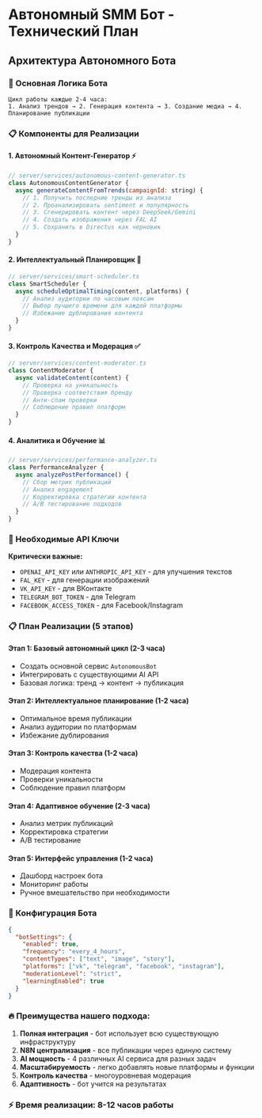 # Автономный SMM Бот - Технический План

## Архитектура Автономного Бота

### 🤖 Основная Логика Бота

```
Цикл работы каждые 2-4 часа:
1. Анализ трендов → 2. Генерация контента → 3. Создание медиа → 4. Планирование публикации
```

### 📋 Компоненты для Реализации

#### 1. **Автономный Контент-Генератор** ⚡
```javascript
// server/services/autonomous-content-generator.ts
class AutonomousContentGenerator {
  async generateContentFromTrends(campaignId: string) {
    // 1. Получить последние тренды из анализа
    // 2. Проанализировать sentiment и популярность  
    // 3. Сгенерировать контент через DeepSeek/Gemini
    // 4. Создать изображения через FAL AI
    // 5. Сохранить в Directus как черновик
  }
}
```

#### 2. **Интеллектуальный Планировщик** 📅
```javascript
// server/services/smart-scheduler.ts
class SmartScheduler {
  async scheduleOptimalTiming(content, platforms) {
    // Анализ аудитории по часовым поясам
    // Выбор лучшего времени для каждой платформы
    // Избежание дублирования контента
  }
}
```

#### 3. **Контроль Качества и Модерация** ✅
```javascript
// server/services/content-moderator.ts
class ContentModerator {
  async validateContent(content) {
    // Проверка на уникальность
    // Проверка соответствия бренду
    // Анти-спам проверки
    // Соблюдение правил платформ
  }
}
```

#### 4. **Аналитика и Обучение** 📊
```javascript
// server/services/performance-analyzer.ts
class PerformanceAnalyzer {
  async analyzePostPerformance() {
    // Сбор метрик публикаций
    // Анализ engagement
    // Корректировка стратегии контента
    // A/B тестирование подходов
  }
}
```

### 🔧 Необходимые API Ключи

**Критически важные:**
- `OPENAI_API_KEY` или `ANTHROPIC_API_KEY` - для улучшения текстов
- `FAL_KEY` - для генерации изображений  
- `VK_API_KEY` - для ВКонтакте
- `TELEGRAM_BOT_TOKEN` - для Telegram
- `FACEBOOK_ACCESS_TOKEN` - для Facebook/Instagram

### 📋 План Реализации (5 этапов)

#### Этап 1: Базовый автономный цикл (2-3 часа)
- Создать основной сервис `AutonomousBot`
- Интегрировать с существующими AI API
- Базовая логика: тренд → контент → публикация

#### Этап 2: Интеллектуальное планирование (1-2 часа)  
- Оптимальное время публикации
- Анализ аудитории по платформам
- Избежание дублирования

#### Этап 3: Контроль качества (1-2 часа)
- Модерация контента  
- Проверки уникальности
- Соблюдение правил платформ

#### Этап 4: Адаптивное обучение (2-3 часа)
- Анализ метрик публикаций
- Корректировка стратегии
- A/B тестирование

#### Этап 5: Интерфейс управления (1-2 часа)
- Дашборд настроек бота
- Мониторинг работы
- Ручное вмешательство при необходимости

### 🎯 Конфигурация Бота

```json
{
  "botSettings": {
    "enabled": true,
    "frequency": "every_4_hours",
    "contentTypes": ["text", "image", "story"],
    "platforms": ["vk", "telegram", "facebook", "instagram"],
    "moderationLevel": "strict",
    "learningEnabled": true
  }
}
```

### 🔥 Преимущества нашего подхода:

1. **Полная интеграция** - бот использует всю существующую инфраструктуру
2. **N8N централизация** - все публикации через единую систему
3. **AI мощность** - 4 различных AI сервиса для разных задач
4. **Масштабируемость** - легко добавлять новые платформы и функции
5. **Контроль качества** - многоуровневая модерация
6. **Адаптивность** - бот учится на результатах

### ⚡ Время реализации: 8-12 часов работы
